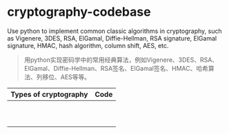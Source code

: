 # cryptography-codebase
Use python to implement common classic algorithms in cryptography, such as Vigenere, 3DES, RSA, ElGamal, Diffie-Hellman, RSA signature, ElGamal signature, HMAC, hash algorithm, column shift, AES, etc.

> 用python实现密码学中的常用经典算法，例如Vigenere、3DES、RSA、ElGamal、Diffie-Hellman、RSA签名、ElGamal签名、HMAC、哈希算法、列移位、AES等等。

| Types of cryptography | Code |
| --------------------- | ---- |
|                       |      |
|                       |      |
|                       |      |
|                       |      |
|                       |      |
|                       |      |
|                       |      |
|                       |      |
|                       |      |
|                       |      |


